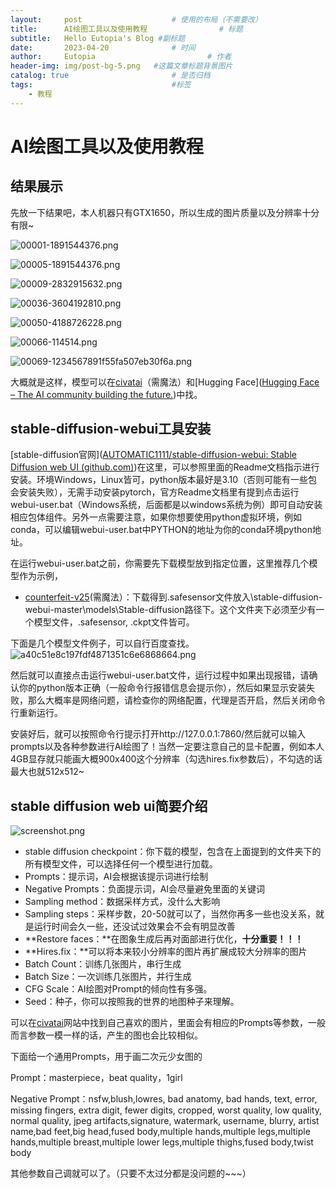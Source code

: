 ```yaml
---
layout:     post   				    # 使用的布局（不需要改）
title:      AI绘图工具以及使用教程 				# 标题 
subtitle:   Hello Eutopia's Blog #副标题
date:       2023-04-20 				# 时间
author:     Eutopia 						# 作者
header-img: img/post-bg-5.png 	#这篇文章标题背景图片
catalog: true 						# 是否归档
tags:								#标签
    - 教程
---
```


#  AI绘图工具以及使用教程

## 结果展示

先放一下结果吧，本人机器只有GTX1650，所以生成的图片质量以及分辨率十分有限~

![00001-1891544376.png](https://img.xhacgn.com/images/2023/04/20/00001-1891544376.png)

![00005-1891544376.png](https://img.xhacgn.com/images/2023/04/20/00005-1891544376.png)

![00009-2832915632.png](https://img.xhacgn.com/images/2023/04/20/00009-2832915632.png)

![00036-3604192810.png](https://img.xhacgn.com/images/2023/04/20/00036-3604192810.png)

![00050-4188726228.png](https://img.xhacgn.com/images/2023/04/20/00050-4188726228.png)

![00066-114514.png](https://img.xhacgn.com/images/2023/04/20/00066-114514.png)

![00069-1234567891f55fa507eb30f6a.png](https://img.xhacgn.com/images/2023/04/20/00069-1234567891f55fa507eb30f6a.png)

大概就是这样，模型可以在[civatai](https://civitai.com/)（需魔法）和[Hugging Face]([Hugging Face – The AI community building the future.](https://huggingface.co/))中找。

## stable-diffusion-webui工具安装

[stable-diffusion官网]([AUTOMATIC1111/stable-diffusion-webui: Stable Diffusion web UI (github.com)](https://github.com/AUTOMATIC1111/stable-diffusion-webui))在这里，可以参照里面的Readme文档指示进行安装。环境Windows，Linux皆可，python版本最好是3.10（否则可能有一些包会安装失败），无需手动安装pytorch，官方Readme文档里有提到点击运行webui-user.bat（Windows系统，后面都是以windows系统为例）即可自动安装相应包体组件。另外一点需要注意，如果你想要使用python虚拟环境，例如conda，可以编辑webui-user.bat中PYTHON的地址为你的conda环境python地址。

在运行webui-user.bat之前，你需要先下载模型放到指定位置，这里推荐几个模型作为示例，

- [counterfeit-v25]([civitai.com](https://civitai.com/models/4468/counterfeit-v25))(需魔法）：下载得到.safesensor文件放入\stable-diffusion-webui-master\models\Stable-diffusion路径下。这个文件夹下必须至少有一个模型文件，.safesensor, .ckpt文件皆可。

下面是几个模型文件例子，可以自行百度查找。![a40c51e8c197fdf4871351c6e6868664.png](https://img.xhacgn.com/images/2023/04/20/a40c51e8c197fdf4871351c6e6868664.png)

然后就可以直接点击运行webui-user.bat文件，运行过程中如果出现报错，请确认你的python版本正确（一般命令行报错信息会提示你），然后如果显示安装失败，那么大概率是网络问题，请检查你的网络配置，代理是否开启，然后关闭命令行重新运行。

安装好后，就可以按照命令行提示打开http://127.0.0.1:7860/然后就可以输入prompts以及各种参数进行AI绘图了！当然一定要注意自己的显卡配置，例如本人4GB显存就只能画大概900x400这个分辨率（勾选hires.fix参数后），不勾选的话最大也就512x512~

## stable diffusion web ui简要介绍

![screenshot.png](https://img.xhacgn.com/images/2023/04/20/screenshot.png)

- stable diffusion checkpoint：你下载的模型，包含在上面提到的文件夹下的所有模型文件，可以选择任何一个模型进行加载。
- Prompts：提示词，AI会根据该提示词进行绘制
- Negative Prompts：负面提示词，AI会尽量避免里面的关键词
- Sampling method：数据采样方式，没什么大影响
- Sampling steps：采样步数，20-50就可以了，当然你再多一些也没关系，就是运行时间会久一些，还没试过效果会不会有明显改善
- **Restore faces：**在图象生成后再对面部进行优化，**十分重要！！！**
- **Hires.fix：**可以将本来较小分辨率的图片再扩展成较大分辨率的图片
- Batch Count：训练几张图片，串行生成
- Batch Size：一次训练几张图片，并行生成
- CFG Scale：AI绘图对Prompt的倾向性有多强。
- Seed：种子，你可以按照我的世界的地图种子来理解。

可以在[civatai](https://civitai.com/)网站中找到自己喜欢的图片，里面会有相应的Prompts等参数，一般而言参数一模一样的话，产生的图也会比较相似。

下面给一个通用Prompts，用于画二次元少女图的

Prompt：masterpiece，beat quality，1girl

Negative Prompt：nsfw,blush,lowres, bad anatomy, bad hands, text, error, missing fingers, extra digit, fewer digits, cropped, worst quality, low quality, normal quality, jpeg artifacts,signature, watermark, username, blurry, artist name,bad feet,big head,fused body,multiple hands,multiple legs,multiple hands,multiple breast,multiple lower legs,multiple thighs,fused body,twist body

其他参数自己调就可以了。（只要不太过分都是没问题的~~~）